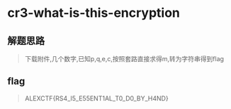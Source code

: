 # cr3-what-is-this-encryption

## 解题思路

> 下载附件,几个数字,已知p,q,e,c,按照套路直接求得m,转为字符串得到flag

## flag

> ALEXCTF{RS4_I5_E55ENT1AL_T0_D0_BY_H4ND}
